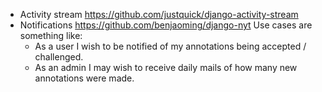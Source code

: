 - Activity stream https://github.com/justquick/django-activity-stream
- Notifications https://github.com/benjaoming/django-nyt Use cases are something like:
    - As a user I wish to be notified of my annotations being accepted / challenged.
    - As an admin I may wish to receive daily mails of how many new annotations were made.
